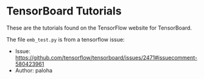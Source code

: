 # TensorBoard Tutorials

These are the tutorials found on the TensorFlow website for TensorBoard.

The file `emb_test.py` is from a tensorflow issue:

- Issue: https://github.com/tensorflow/tensorboard/issues/2471#issuecomment-580423961
- Author: paloha
